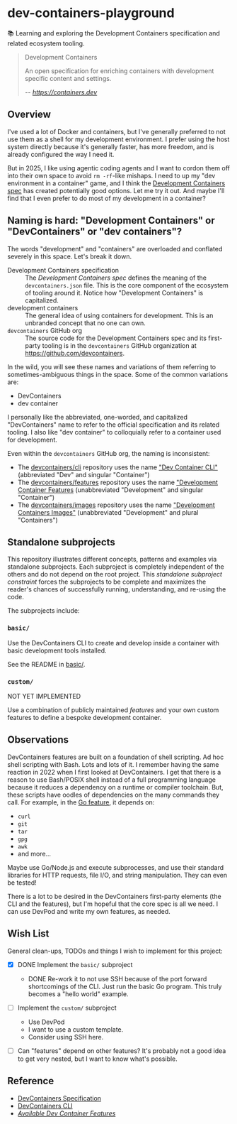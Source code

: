 # dev-containers-playground

📚 Learning and exploring the Development Containers specification and related ecosystem tooling.

> Development Containers
> 
> An open specification for enriching containers with development specific content and settings.
> 
> -- <cite>https://containers.dev</cite>


## Overview

I've used a lot of Docker and containers, but I've generally preferred to not use them as a shell for my development environment. I prefer using the host system directly because it's generally faster, has more freedom, and is already configured the way I need it.

But in 2025, I like using agentic coding agents and I want to cordon them off into their own space to avoid `rm -rf`-like mishaps. I need to up my "dev environment in a container" game, and I think the [Development Containers spec][dev-containers-spec] has created potentially good options. Let me try it out. And maybe I'll find that I even prefer to do most of my development in a container?


## Naming is hard: "Development Containers" or "DevContainers" or "dev containers"?

The words "development" and "containers" are overloaded and conflated severely in this space. Let's break it down.

<dl>
    <dt>Development Containers specification</dt>
    <dd>
    The <em>Development Containers spec</em> defines the meaning of the <code>devcontainers.json</code> file. This is the core component of the ecosystem of tooling around it. Notice how "Development Containers" is capitalized.
    </dd>
    <dt>development containers</dt>
    <dd>
    The general idea of using containers for development. This is an unbranded concept that no one can own.
    </dd>
    <dt><code>devcontainers</code> GitHub org</dt>
    <dd>
      The source code for the Development Containers spec and its first-party tooling is in the <code>devcontainers</code> GitHub organization at <a href="https://github.com/devcontainers">https://github.com/devcontainers</a>.
    </dd>
</dl>

In the wild, you will see these names and variations of them referring to sometimes-ambiguous things in the space. Some of the common variations are:

* DevContainers
* dev container

I personally like the abbreviated, one-worded, and capitalized "DevContainers" name to refer to the official specification and its related tooling. I also like "dev container" to colloquially refer to a container used for development.

Even within the `devcontainers` GitHub org, the naming is inconsistent:

* The [devcontainers/cli][dev-containers-cli] repository uses the name ["Dev Container CLI"](https://github.com/devcontainers/cli/blob/eda6cf892e1440d1fbb454d6e457a2343113ded6/README.md?plain=1#L1) (abbreviated "Dev" and singular "Container")
* The [devcontainers/features][dev-containers-features] repository uses the name ["Development Container Features](https://github.com/devcontainers/features/blob/e3e3ed76c4778e1ec51cae7c11e74565d0052a7f/README.md?plain=1#L1) (unabbreviated "Development" and singular "Container")
* The [devcontainers/images](https://github.com/devcontainers/images) repository uses the name ["Development Containers Images"](https://github.com/devcontainers/images/blob/394d07c4a9ec0be46403ec97906646e0cefcfbde/README.md?plain=1#L1) (unabbreviated "Development" and plural "Containers")


## Standalone subprojects

This repository illustrates different concepts, patterns and examples via standalone subprojects. Each subproject is
completely independent of the others and do not depend on the root project. This _standalone subproject constraint_
forces the subprojects to be complete and maximizes the reader's chances of successfully running, understanding, and
re-using the code.

The subprojects include:


### `basic/`

Use the DevContainers CLI to create and develop inside a container with basic development tools installed.

See the README in [basic/](basic/).


### `custom/`

NOT YET IMPLEMENTED

Use a combination of publicly maintained *features* and your own custom features to define a bespoke development container.


## Observations

DevContainers features are built on a foundation of shell scripting. Ad hoc shell scripting with Bash. Lots and lots of it. I remember having the same reaction in 2022 when I first looked at DevContainers. I get that there is a reason to use Bash/POSIX shell instead of a full programming language because it reduces a dependency on a runtime or compiler toolchain. But, these scripts have oodles of dependencies on the many commands they call. For example, in the [Go feature](https://github.com/devcontainers/features/blob/e3e3ed76c4778e1ec51cae7c11e74565d0052a7f/src/go/install.sh), it depends on:

* `curl`
* `git`
* `tar`
* `gpg`
* `awk`
* and more...

Maybe use Go/Node.js and execute subprocesses, and use their standard libraries for HTTP requests, file I/O, and string manipulation. They can even be tested!

There is a lot to be desired in the DevContainers first-party elements (the CLI and the features), but I'm hopeful that the core spec is all we need. I can use DevPod and write my own features, as needed.


## Wish List

General clean-ups, TODOs and things I wish to implement for this project:

- [x] DONE Implement the `basic/` subproject
   - DONE Re-work it to not use SSH because of the port forward shortcomings of the CLI. Just run the basic Go program. This truly becomes a "hello world" example.
- [ ] Implement the `custom/` subproject
   - Use DevPod
   - I want to use a custom template.
   - Consider using SSH here.
- [ ] Can "features" depend on other features? It's probably not a good idea to get very nested, but I want to know what's possible. 


## Reference

- [DevContainers Specification](https://containers.dev/)
- [DevContainers CLI](https://github.com/devcontainers/cli)
- [*Available Dev Container Features*](https://containers.dev/features)

[dev-containers]: https://containers.dev/
[dev-containers-spec]: https://containers.dev/implementors/spec/
[dev-containers-features]: https://containers.dev/features
[dev-containers-templates]: https://containers.dev/templates
[dev-containers-cli]: https://github.com/devcontainers/cli
